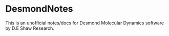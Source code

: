 # DesmondNotes
This is an unofficial notes/docs for Desmond Molecular Dynamics software by D.E Shaw Research. 
